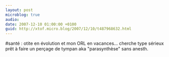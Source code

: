 ```yaml
---
layout: post
microblog: true
audio: 
date: 2007-12-10 01:00:00 +0100
guid: http://xtof.micro.blog/2007/12/10/t487968632.html
---
```

#santé : otite en évolution et mon ORL en vacances... cherche type sérieux prêt à faire un perçage de tympan aka "parasynthèse" sans anesth.
